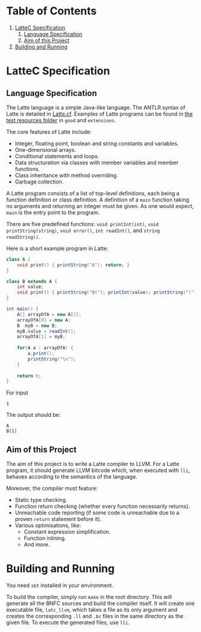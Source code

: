 # Table of Contents

1. [LatteC Specification](#lattec-specification)
   1. [Language Specification](#language-specification)
   2. [Aim of this Project](#aim-of-this-project)
2. [Building and Running](#building-and-running)

# LatteC Specification

## Language Specification

The Latte language is a simple Java-like language. The ANTLR syntax of Latte is detailed in [Latte.cf](src/main/resources/Latte.g4). Examples of Latte programs can be found in [the test resources folder](src/test/resources) in `good` and `extensions`.

The core features of Latte include:
- Integer, floating point, boolean and string constants and variables.
- One-dimensional arrays.
- Conditional statements and loops.
- Data structuration via classes with member variables and member functions.
- Class inheritance with method overriding.
- Garbage collection.

A Latte program consists of a list of top-level definitions, each being a function definition or class definition. A definition of a `main` function taking no arguments and returning an integer must be given. As one would expect, `main` is the entry point to the program.

There are five predefined functions: `void printInt(int)`, `void printString(string)`, `void error()`, `int readInt()`, and `string readString()`.

Here is a short example program in Latte:
```java
class A {
    void print() { printString("A"); return; }
}

class B extends A {
    int value;
    void print() { printString("B("); printInt(value); printString(")"); return; }
}

int main() {
    A[] arrayOfA = new A[2];
    arrayOfA[0] = new A;
    B  myB = new B;
    myB.value = readInt();
    arrayOfA[1] = myB;
    
    for(A a : arrayOfA) {
        a.print();
        printString("\n");
    }
    
    return 0;
}
```

For input
```
1
```

The output should be:
```
A
B(1)
```

## Aim of this Project

The aim of this project is to write a Latte compiler to LLVM. For a Latte program, it should generate LLVM bitcode which, when executed with `lli`, behaves according to the semantics of the language.

Moreover, the compiler must feature:
- Static type checking.
- Function return checking (whether every function necessarily returns).
- Unreachable code reporting (if some code is unreachable due to a proven `return` statement before it).
- Various optimisations, like:
   - Constant expression simplification.
   - Function inlining.
   - And more.

# Building and Running

You need `sbt` installed in your environment.

To build the compiler, simply run `make` in the root directory. This will generate all the BNFC sources and build the compiler itself. It will create one executable file, `latc_llvm`, which takes a file as its only argument and creates the corresponding `.ll` and `.bc` files in the same directory as the given file. To execute the generated files, use `lli`.
